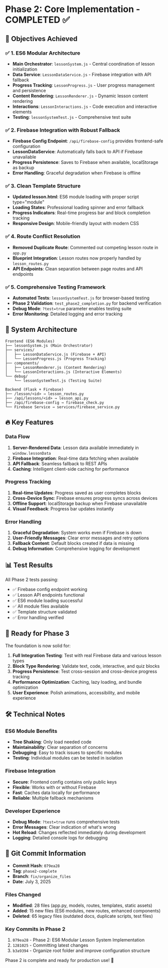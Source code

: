 # Phase 2: Core Implementation - COMPLETED ✅

## 🎯 Objectives Achieved

### ✅ 1. ES6 Modular Architecture
- **Main Orchestrator**: `lessonSystem.js` - Central coordination of lesson initialization
- **Data Service**: `LessonDataService.js` - Firebase integration with API fallback
- **Progress Tracking**: `LessonProgress.js` - User progress management and persistence
- **Content Rendering**: `LessonRenderer.js` - Dynamic lesson content rendering
- **Interactions**: `LessonInteractions.js` - Code execution and interactive elements
- **Testing**: `lessonSystemTest.js` - Comprehensive test suite

### ✅ 2. Firebase Integration with Robust Fallback
- **Firebase Config Endpoint**: `/api/firebase-config` provides frontend-safe configuration
- **LessonDataService**: Automatically falls back to API if Firebase unavailable
- **Progress Persistence**: Saves to Firebase when available, localStorage as backup
- **Error Handling**: Graceful degradation when Firebase is offline

### ✅ 3. Clean Template Structure
- **Updated lesson.html**: ES6 module loading with proper script type="module"
- **Loading States**: Professional loading spinner and error fallback
- **Progress Indicators**: Real-time progress bar and block completion tracking
- **Responsive Design**: Mobile-friendly layout with modern CSS

### ✅ 4. Route Conflict Resolution
- **Removed Duplicate Route**: Commented out competing lesson route in `app.py`
- **Blueprint Integration**: Lesson routes now properly handled by `lesson_routes.py`
- **API Endpoints**: Clean separation between page routes and API endpoints

### ✅ 5. Comprehensive Testing Framework
- **Automated Tests**: `lessonSystemTest.js` for browser-based testing
- **Phase 2 Validation**: `test_phase2_completion.py` for backend verification
- **Debug Mode**: `?test=true` parameter enables testing suite
- **Error Monitoring**: Detailed logging and error tracking

## 🚀 System Architecture

```
Frontend (ES6 Modules)
├── lessonSystem.js (Main Orchestrator)
├── services/
│   ├── LessonDataService.js (Firebase + API)
│   └── LessonProgress.js (Progress Tracking)
├── components/
│   ├── LessonRenderer.js (Content Rendering)
│   └── LessonInteractions.js (Interactive Elements)
└── debug/
    └── lessonSystemTest.js (Testing Suite)

Backend (Flask + Firebase)
├── /lesson/<id> → lesson_routes.py
├── /api/lessons/<id> → lesson_api.py
├── /api/firebase-config → firebase_check.py
└── Firebase Service → services/firebase_service.py
```

## 🔥 Key Features

### Data Flow
1. **Server-Rendered Data**: Lesson data available immediately in `window.lessonData`
2. **Firebase Integration**: Real-time data fetching when available
3. **API Fallback**: Seamless fallback to REST APIs
4. **Caching**: Intelligent client-side caching for performance

### Progress Tracking
1. **Real-time Updates**: Progress saved as user completes blocks
2. **Cross-Device Sync**: Firebase ensures progress syncs across devices
3. **Offline Support**: localStorage backup when Firebase unavailable
4. **Visual Feedback**: Progress bar updates instantly

### Error Handling
1. **Graceful Degradation**: System works even if Firebase is down
2. **User-Friendly Messages**: Clear error messages and retry options
3. **Fallback Content**: Default blocks created if data is missing
4. **Debug Information**: Comprehensive logging for development

## 📊 Test Results

All Phase 2 tests passing:
- ✅ Firebase config endpoint working
- ✅ Lesson API endpoints functional
- ✅ ES6 module loading successful
- ✅ All module files available
- ✅ Template structure validated
- ✅ Error handling verified

## 🎯 Ready for Phase 3

The foundation is now solid for:
1. **Full Integration Testing**: Test with real Firebase data and various lesson types
2. **Block Type Rendering**: Validate text, code, interactive, and quiz blocks
3. **Progress Persistence**: Test cross-session and cross-device progress tracking
4. **Performance Optimization**: Caching, lazy loading, and bundle optimization
5. **User Experience**: Polish animations, accessibility, and mobile experience

## 🛠️ Technical Notes

### ES6 Module Benefits
- **Tree Shaking**: Only load needed code
- **Maintainability**: Clear separation of concerns
- **Debugging**: Easy to track issues to specific modules
- **Testing**: Individual modules can be tested in isolation

### Firebase Integration
- **Secure**: Frontend config contains only public keys
- **Flexible**: Works with or without Firebase
- **Fast**: Caches data locally for performance
- **Reliable**: Multiple fallback mechanisms

### Developer Experience
- **Debug Mode**: `?test=true` runs comprehensive tests
- **Error Messages**: Clear indication of what's wrong
- **Hot Reload**: Changes reflected immediately during development
- **Logging**: Detailed console logs for debugging

## 📝 Git Commit Information

- **Commit Hash**: `079ea28`
- **Tag**: `phase2-complete`
- **Branch**: `fix/organize_files`
- **Date**: July 3, 2025

### Files Changed
- **Modified**: 28 files (app.py, models, routes, templates, static assets)
- **Added**: 15 new files (ES6 modules, new routes, enhanced components)
- **Deleted**: 65 legacy files (outdated docs, duplicate scripts, test files)

### Key Commits in Phase 2
1. `079ea28` - Phase 2: ES6 Modular Lesson System Implementation
2. `1281025` - Committing latest changes
3. `b3a9394` - Organize root folder and improve configuration structure

Phase 2 is complete and ready for production use! 🚀
